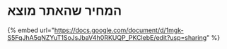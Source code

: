 # המחיר שהאתר מוצא

{% embed url="https://docs.google.com/document/d/1mgk-S5FqJhA5qNZYuT1SoJsJbaV4h0RKUQP_PKClebE/edit?usp=sharing" %}
